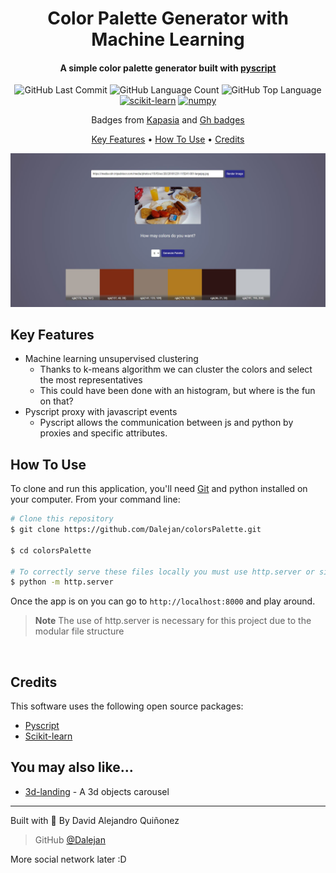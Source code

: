 <h1 align="center">
     Color Palette Generator with Machine Learning
  <br>
</h1>

<h4 align="center">A simple color palette generator built with <a href="https://pyscript.net/">pyscript<a></h4>

<p align="center">
<img alt="GitHub Last Commit" src="https://img.shields.io/github/last-commit/dalejan/3d-landing" />
<img alt="GitHub Language Count" src="https://img.shields.io/github/languages/count/dalejan/3d-landing" />
<img alt="GitHub Top Language" src="https://img.shields.io/github/languages/top/dalejan/3d-landing" />
<a href='https://github.com/shivamkapasia0' target="_blank"><img alt='scikit-learn' src='https://img.shields.io/badge/scikit-learn-100000?style=flat&logo=scikit-learn&logoColor=white&labelColor=F7931E&color=565656'/></a>
<a href='https://github.com/shivamkapasia0' target="_blank"><img alt='numpy' src='https://img.shields.io/badge/numpy-100000?style=flat&logo=numpy&logoColor=white&labelColor=013243&color=565656'/></a>

<p align="center">Badges from <a href="https://kapasia-dev-ed.my.site.com/Badges4Me/s/" target="_blank">Kapasia</a> and <a href="https://github-badges.netlify.app/" target="_blank"> Gh badges</a> </p>

<p align="center">
  <a href="#key-features">Key Features</a> •
  <a href="#how-to-use">How To Use</a> •
  <a href="#credits">Credits</a> 
</p>

<p align="center"><img width="900px" src="thumbnail.JPG"/></p>

## Key Features

- Machine learning unsupervised clustering
  - Thanks to k-means algorithm we can cluster the colors and select the most representatives
  - This could have been done with an histogram, but where is the fun on that?
- Pyscript proxy with javascript events
  - Pyscript allows the communication between js and python by proxies and specific attributes.

## How To Use

To clone and run this application, you'll need [Git](https://git-scm.com) and python installed on your computer. From your command line:

```bash
# Clone this repository
$ git clone https://github.com/Dalejan/colorsPalette.git

$ cd colorsPalette

# To correctly serve these files locally you must use http.server or similars
$ python -m http.server

```

Once the app is on you can go to `http://localhost:8000` and play around.

> **Note**
> The use of http.server is necessary for this project due to the modular file structure

<br>

## Credits

This software uses the following open source packages:

- [Pyscript](https://pyscript.net/)
- [Scikit-learn](https://scikit-learn.org/)

## You may also like...

- [3d-landing](https://github.com/Dalejan/3d-landing) - A 3d objects carousel

---

Built with <span role="img" aria-label="heart emoji">💖</span> By David Alejandro Quiñonez

> GitHub [@Dalejan](https://github.com/Dalejan)

More social network later :D

